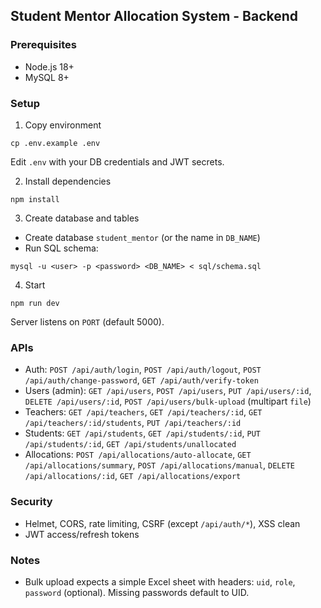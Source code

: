 ## Student Mentor Allocation System - Backend

### Prerequisites
- Node.js 18+
- MySQL 8+

### Setup
1. Copy environment
```
cp .env.example .env
```
Edit `.env` with your DB credentials and JWT secrets.

2. Install dependencies
```
npm install
```

3. Create database and tables
- Create database `student_mentor` (or the name in `DB_NAME`)
- Run SQL schema:
```
mysql -u <user> -p <password> <DB_NAME> < sql/schema.sql
```

4. Start
```
npm run dev
```
Server listens on `PORT` (default 5000).

### APIs
- Auth: `POST /api/auth/login`, `POST /api/auth/logout`, `POST /api/auth/change-password`, `GET /api/auth/verify-token`
- Users (admin): `GET /api/users`, `POST /api/users`, `PUT /api/users/:id`, `DELETE /api/users/:id`, `POST /api/users/bulk-upload` (multipart `file`)
- Teachers: `GET /api/teachers`, `GET /api/teachers/:id`, `GET /api/teachers/:id/students`, `PUT /api/teachers/:id`
- Students: `GET /api/students`, `GET /api/students/:id`, `PUT /api/students/:id`, `GET /api/students/unallocated`
- Allocations: `POST /api/allocations/auto-allocate`, `GET /api/allocations/summary`, `POST /api/allocations/manual`, `DELETE /api/allocations/:id`, `GET /api/allocations/export`

### Security
- Helmet, CORS, rate limiting, CSRF (except `/api/auth/*`), XSS clean
- JWT access/refresh tokens

### Notes
- Bulk upload expects a simple Excel sheet with headers: `uid`, `role`, `password` (optional). Missing passwords default to UID.
